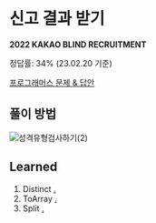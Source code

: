 # 신고 결과 받기

**2022 KAKAO BLIND RECRUITMENT**

정답률: 34% (23.02.20 기준)

[프로그래머스 문제 & 답안](https://school.programmers.co.kr/learn/courses/30/lessons/92334)


## 풀이 방법

![성격유형검사하기(2)](https://user-images.githubusercontent.com/111097397/219321529-baf22880-7803-4054-8fd6-ed055feb5057.jpg)


## Learned

1. Distinct [.](https://www.notion.so/Distinct-095a7f3ab4c847b9a53877bd0dc6ad2c?pvs=4)
2. ToArray [.](https://www.notion.so/ToArray-8711b84a0c5e4e99a21cd49246f0a2c6?pvs=4)
3. Split [.](https://www.notion.so/Split-05e70c02b7be4ce29d1030cdc2314d90?pvs=4)

